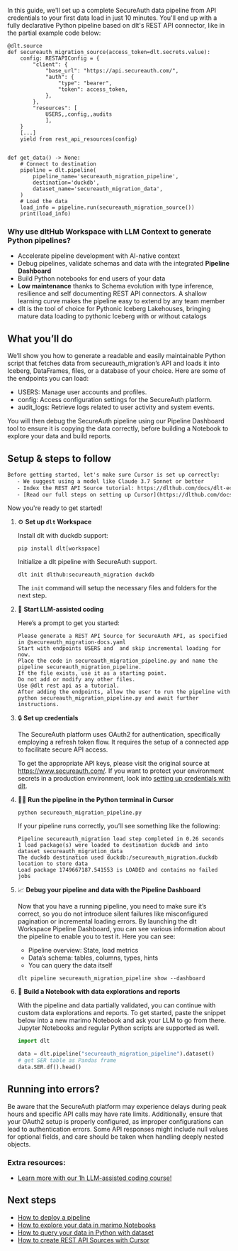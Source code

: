 In this guide, we'll set up a complete SecureAuth data pipeline from API credentials to your first data load in just 10 minutes. You'll end up with a fully declarative Python pipeline based on dlt's REST API connector, like in the partial example code below:

```python-outcome
@dlt.source
def secureauth_migration_source(access_token=dlt.secrets.value):
    config: RESTAPIConfig = {
        "client": {
            "base_url": "https://api.secureauth.com/",
            "auth": {
                "type": "bearer",
                "token": access_token,
            },
        },
        "resources": [
            USERS,,config,,audits
            ],
    }
    [...]
    yield from rest_api_resources(config)


def get_data() -> None:
    # Connect to destination
    pipeline = dlt.pipeline(
        pipeline_name='secureauth_migration_pipeline',
        destination='duckdb',
        dataset_name='secureauth_migration_data', 
    )
    # Load the data
    load_info = pipeline.run(secureauth_migration_source())
    print(load_info) 
```

### Why use dltHub Workspace with LLM Context to generate Python pipelines?

- Accelerate pipeline development with AI-native context
- Debug pipelines, validate schemas and data with the integrated **Pipeline Dashboard**
- Build Python notebooks for end users of your data
- **Low maintenance** thanks to Schema evolution with type inference, resilience and self documenting REST API connectors. A shallow learning curve makes the pipeline easy to extend by any team member
- dlt is the tool of choice for Pythonic Iceberg Lakehouses, bringing mature data loading to pythonic Iceberg with or without catalogs

## What you’ll do

We’ll show you how to generate a readable and easily maintainable Python script that fetches data from secureauth_migration’s API and loads it into Iceberg, DataFrames, files, or a database of your choice. Here are some of the endpoints you can load:

- USERS: Manage user accounts and profiles.
- config: Access configuration settings for the SecureAuth platform.
- audit_logs: Retrieve logs related to user activity and system events.

You will then debug the SecureAuth pipeline using our Pipeline Dashboard tool to ensure it is copying the data correctly, before building a Notebook to explore your data and build reports.

## Setup & steps to follow

```default
Before getting started, let's make sure Cursor is set up correctly:
   - We suggest using a model like Claude 3.7 Sonnet or better
   - Index the REST API Source tutorial: https://dlthub.com/docs/dlt-ecosystem/verified-sources/rest_api/ and add it to context as **@dlt rest api**
   - [Read our full steps on setting up Cursor](https://dlthub.com/docs/dlt-ecosystem/llm-tooling/cursor-restapi#23-configuring-cursor-with-documentation)
```

Now you're ready to get started!

1. ⚙️ **Set up `dlt` Workspace**
    
    Install dlt with duckdb support:
    ```shell
    pip install dlt[workspace]
    ```

    Initialize a dlt pipeline with SecureAuth support.
    ```shell
    dlt init dlthub:secureauth_migration duckdb
    ```

    The `init` command will setup the necessary files and folders for the next step.
    
2. 🤠 **Start LLM-assisted coding**
    
    Here’s a prompt to get you started:
    
    ```prompt
    Please generate a REST API Source for SecureAuth API, as specified in @secureauth_migration-docs.yaml 
    Start with endpoints USERS and  and skip incremental loading for now. 
    Place the code in secureauth_migration_pipeline.py and name the pipeline secureauth_migration_pipeline. 
    If the file exists, use it as a starting point. 
    Do not add or modify any other files. 
    Use @dlt rest api as a tutorial. 
    After adding the endpoints, allow the user to run the pipeline with python secureauth_migration_pipeline.py and await further instructions.
    ```

    
3. 🔒 **Set up credentials** 
    
    The SecureAuth platform uses OAuth2 for authentication, specifically employing a refresh token flow. It requires the setup of a connected app to facilitate secure API access.
    
    To get the appropriate API keys, please visit the original source at https://www.secureauth.com/.
    If you want to protect your environment secrets in a production environment, look into [setting up credentials with dlt](https://dlthub.com/docs/walkthroughs/add_credentials).
    
4. 🏃‍♀️ **Run the pipeline in the Python terminal in Cursor**
    
    ```shell
    python secureauth_migration_pipeline.py
    ```
    
    If your pipeline runs correctly, you’ll see something like the following:
    
    ```shell
    Pipeline secureauth_migration load step completed in 0.26 seconds
    1 load package(s) were loaded to destination duckdb and into dataset secureauth_migration_data
    The duckdb destination used duckdb:/secureauth_migration.duckdb location to store data
    Load package 1749667187.541553 is LOADED and contains no failed jobs
    ```
    
5. 📈 **Debug your pipeline and data with the Pipeline Dashboard**

    Now that you have a running pipeline, you need to make sure it’s correct, so you do not introduce silent failures like misconfigured pagination or incremental loading errors. By launching the dlt Workspace Pipeline Dashboard, you can see various information about the pipeline to enable you to test it. Here you can see:
    - Pipeline overview: State, load metrics
    - Data’s schema: tables, columns, types, hints
    - You can query the data itself
    
    ```shell
    dlt pipeline secureauth_migration_pipeline show --dashboard
    ```
    
6. 🐍 **Build a Notebook with data explorations and reports**

    With the pipeline and data partially validated, you can continue with custom data explorations and reports. To get started, paste the snippet below into a new marimo Notebook and ask your LLM to go from there. Jupyter Notebooks and regular Python scripts are supported as well.

    
    ```python
    import dlt

   data = dlt.pipeline("secureauth_migration_pipeline").dataset()
   # get SER table as Pandas frame
   data.SER.df().head()
    ```

## Running into errors?

Be aware that the SecureAuth platform may experience delays during peak hours and specific API calls may have rate limits. Additionally, ensure that your OAuth2 setup is properly configured, as improper configurations can lead to authentication errors. Some API responses might include null values for optional fields, and care should be taken when handling deeply nested objects.

### Extra resources:

- [Learn more with our 1h LLM-assisted coding course!](https://www.youtube.com/watch?v=GGid70rnJuM)

## Next steps

- [How to deploy a pipeline](https://dlthub.com/docs/walkthroughs/deploy-a-pipeline)
- [How to explore your data in marimo Notebooks](https://dlthub.com/docs/general-usage/dataset-access/marimo)
- [How to query your data in Python with dataset](https://dlthub.com/docs/general-usage/dataset-access/dataset)
- [How to create REST API Sources with Cursor](https://dlthub.com/docs/dlt-ecosystem/llm-tooling/cursor-restapi)